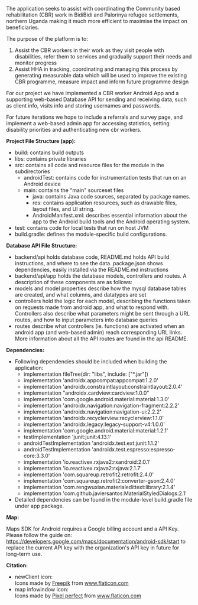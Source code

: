 The application seeks to assist with coordinating the Community based rehabilitation (CBR) work in BidiBidi and Palorinya refugee settlements, northern Uganda making it much more efficient to maximise the impact on beneficiaries.

The purpose of the platform is to:
1. Assist the CBR workers in their work as they visit people with disabilities, refer them to services and gradually support their needs and monitor progress
2. Assist HHA in tracking, coordinating and managing this process by generating measurable data which will be used to improve the existing CBR programme, measure impact and inform future programme design

For our project we have implemented a CBR worker Android App and a supporting web-based Database API for sending and receiving data, such as client info, visits info and storing usernames and passwords.

For future iterations we hope to include a referrals and survey page, and implement a web-based admin app for accessing statistics, setting disability priorities and authenticating new cbr workers.


**Project File Structure (app):**
- build: contains build outputs
- libs: contains private libraries
- src: contains all code and resource files for the module in the subdirectories
    - androidTest: contains code for instrumentation tests that run on an Android device
    - main: contains the "main" sourceset files
        - java: contains Java code sources, separated by package names.
        - res: contains application resources, such as drawable files, layout files, and UI string.
        - AndroidManifest.xml: describes essential information about the app to the Android build tools and the Android operating system.
- test: contains code for local tests that run on host JVM
- build.gradle: defines the module-specific build configurations.


**Database API File Structure:**
- backend/api holds database code, README.md holds API build instructions, and where to see the data. package.json shows dependencies, easily installed via the README.md instructions
- backend/api/app holds the database models, controllers and routes. A description of these components are as follows:
- models and model properties describe how the mysql database tables are created, and what columns, and datatypes are set
- controllers hold the logic for each model, describing the functions taken on requests made from android app, and what to respond with. Controllers also describe what parameters might be sent through a URL routes, and how to input parameters into database queries
- routes describe what controllers (ie. functions) are activated when an android app (and web-based admin) reach corresponding URL links. More information about all the API routes are found in the api README.


**Dependencies:**
- Following dependencies should be included when building the application:
    - implementation fileTree(dir: "libs", include: ["*.jar"])
    - implementation 'androidx.appcompat:appcompat:1.2.0'
    - implementation 'androidx.constraintlayout:constraintlayout:2.0.4'
    - implementation "androidx.cardview:cardview:1.0.0"
    - implementation 'com.google.android.material:material:1.3.0'
    - implementation 'androidx.navigation:navigation-fragment:2.2.2'
    - implementation 'androidx.navigation:navigation-ui:2.2.2'
    - implementation 'androidx.recyclerview:recyclerview:1.1.0'
    - implementation 'androidx.legacy:legacy-support-v4:1.0.0'
    - implementation 'com.google.android.material:material:1.2.1'
    - testImplementation 'junit:junit:4.13.1'
    - androidTestImplementation 'androidx.test.ext:junit:1.1.2'
    - androidTestImplementation 'androidx.test.espresso:espresso-core:3.3.0'
    - implementation 'io.reactivex.rxjava2:rxandroid:2.0.1'
    - implementation 'io.reactivex.rxjava2:rxjava:2.1.7'
    - implementation 'com.squareup.retrofit2:retrofit:2.4.0'
    - implementation 'com.squareup.retrofit2:converter-gson:2.4.0'
    - implementation 'com.rengwuxian.materialedittext:library:2.1.4'
    - implementation 'com.github.javiersantos:MaterialStyledDialogs:2.1’
- Detailed dependencies can be found in the module-level build.gradle file under app package.

**Map:**

Maps SDK for Android requires a Google billing account and a API Key.
Please follow the guide on: https://developers.google.com/maps/documentation/android-sdk/start to
replace the current API key with the organization's API key in future for long-term use.

**Citation:**

- newClient icon: <div>Icons made by <a href="https://www.freepik.com" title="Freepik">Freepik</a> from <a href="https://www.flaticon.com/" title="Flaticon">www.flaticon.com</a></div>
- map infowindow icon: <div>Icons made by <a href="https://www.flaticon.com/authors/pixel-perfect" title="Pixel perfect">Pixel perfect</a> from <a href="https://www.flaticon.com/" title="Flaticon">www.flaticon.com</a></div>


